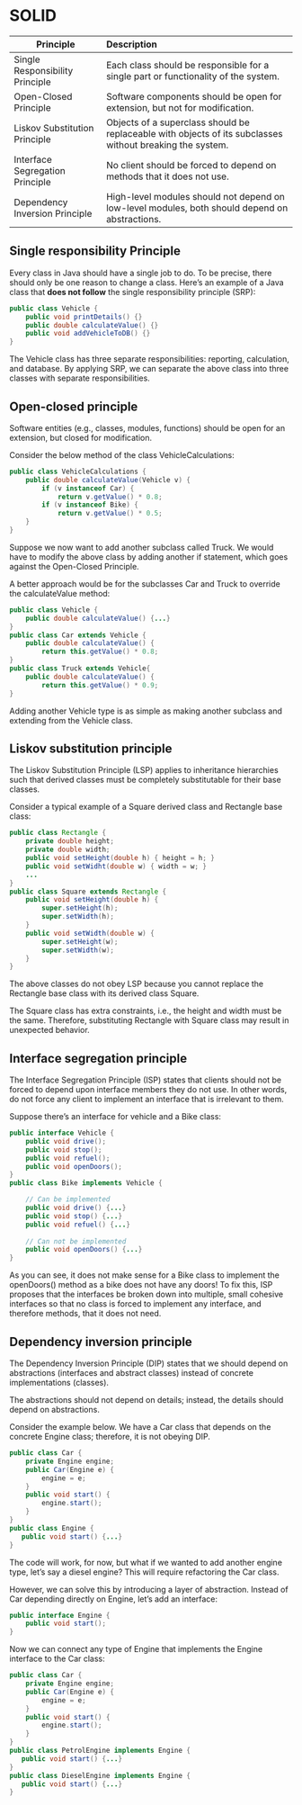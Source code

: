 # SOLID

| Principle | Description |
| --- | :--- |
| Single Responsibility Principle | Each class should be responsible for a single part or functionality of the system.|
| Open-Closed Principle | Software components should be open for extension, but not for modification. |
| Liskov Substitution Principle | Objects of a superclass should be replaceable with objects of its subclasses without breaking the system. |
| Interface Segregation Principle | No client should be forced to depend on methods that it does not use. |
| Dependency Inversion Principle | High-level modules should not depend on low-level modules, both should depend on abstractions. |

## Single responsibility Principle

Every class in Java should have a single job to do. To be precise, there should only be one reason to change a class. Here’s an example of a Java class that **does not follow** the single responsibility principle (SRP):

```java
public class Vehicle {
    public void printDetails() {}
    public double calculateValue() {}
    public void addVehicleToDB() {}
}
```

The Vehicle class has three separate responsibilities: reporting, calculation, and database. By applying SRP, we can separate the above class into three classes with separate responsibilities.

## Open-closed principle

Software entities (e.g., classes, modules, functions) should be open for an extension, but closed for modification.

Consider the below method of the class VehicleCalculations:

```java
public class VehicleCalculations {
    public double calculateValue(Vehicle v) {
        if (v instanceof Car) {
            return v.getValue() * 0.8;
        if (v instanceof Bike) {
            return v.getValue() * 0.5;
    }
}
```

Suppose we now want to add another subclass called Truck. We would have to modify the above class by adding another if statement, which goes against the Open-Closed Principle.

A better approach would be for the subclasses Car and Truck to override the calculateValue method:

```java
public class Vehicle {
    public double calculateValue() {...}
}
public class Car extends Vehicle {
    public double calculateValue() {
        return this.getValue() * 0.8;
}
public class Truck extends Vehicle{
    public double calculateValue() {
        return this.getValue() * 0.9;
}
```

Adding another Vehicle type is as simple as making another subclass and extending from the Vehicle class.

## Liskov substitution principle

The Liskov Substitution Principle (LSP) applies to inheritance hierarchies such that derived classes must be completely substitutable for their base classes.

Consider a typical example of a Square derived class and Rectangle base class:

```java
public class Rectangle {
    private double height;
    private double width;
    public void setHeight(double h) { height = h; }
    public void setWidht(double w) { width = w; }
    ...
}
public class Square extends Rectangle {
    public void setHeight(double h) {
        super.setHeight(h);
        super.setWidth(h);
    }
    public void setWidth(double w) {
        super.setHeight(w);
        super.setWidth(w);
    }
}
```

The above classes do not obey LSP because you cannot replace the Rectangle base class with its derived class Square. 

The Square class has extra constraints, i.e., the height and width must be the same. Therefore, substituting Rectangle with Square class may result in unexpected behavior.

## Interface segregation principle

The Interface Segregation Principle (ISP) states that clients should not be forced to depend upon interface members they do not use. In other words, do not force any client to implement an interface that is irrelevant to them.

Suppose there’s an interface for vehicle and a Bike class:

```java
public interface Vehicle {
    public void drive();
    public void stop();
    public void refuel();
    public void openDoors();
}
public class Bike implements Vehicle {

    // Can be implemented
    public void drive() {...}
    public void stop() {...}
    public void refuel() {...}
    
    // Can not be implemented
    public void openDoors() {...}
}
```

As you can see, it does not make sense for a Bike class to implement the openDoors() method as a bike does not have any doors! To fix this, ISP proposes that the interfaces be broken down into multiple, small cohesive interfaces so that no class is forced to implement any interface, and therefore methods, that it does not need.

## Dependency inversion principle

The Dependency Inversion Principle (DIP) states that we should depend on abstractions
(interfaces and abstract classes) instead of concrete implementations (classes). 

The abstractions should not depend on details; instead, the details should depend on abstractions.

Consider the example below. We have a Car class that depends on the concrete Engine class; therefore, it is not obeying DIP.

```java
public class Car {
    private Engine engine;
    public Car(Engine e) {
        engine = e;
    }
    public void start() {
        engine.start();
    }
}
public class Engine {
   public void start() {...}
}
```

The code will work, for now, but what if we wanted to add another engine type, let’s say a diesel engine? This will require refactoring the Car class.

However, we can solve this by introducing a layer of abstraction. Instead of Car depending directly on Engine, let’s add an interface:

```java
public interface Engine {
    public void start();
}
```

Now we can connect any type of Engine that implements the Engine interface to the Car class:

```java
public class Car {
    private Engine engine;
    public Car(Engine e) {
        engine = e;
    }
    public void start() {
        engine.start();
    }
}
public class PetrolEngine implements Engine {
   public void start() {...}
}
public class DieselEngine implements Engine {
   public void start() {...}
}
```